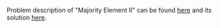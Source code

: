 Problem description of "Majority Element II" can be found [here](https://leetcode.com/problems/majority-element-ii/?envType=daily-question&envId=2023-10-05) and its solution [here](https://github.com/aurimas13/LeetCode-HR-MAANG/blob/main/LeetCode/Python%20Solutions/Majority%20Element%20II/majority.py).